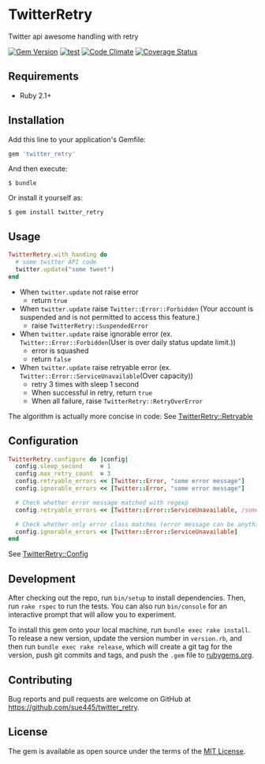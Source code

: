 # TwitterRetry

Twitter api awesome handling with retry

[![Gem Version](https://badge.fury.io/rb/twitter_retry.svg)](http://badge.fury.io/rb/twitter_retry)
[![test](https://github.com/sue445/twitter_retry/actions/workflows/test.yml/badge.svg)](https://github.com/sue445/twitter_retry/actions/workflows/test.yml)
[![Code Climate](https://codeclimate.com/github/sue445/twitter_retry/badges/gpa.svg)](https://codeclimate.com/github/sue445/twitter_retry)
[![Coverage Status](https://coveralls.io/repos/sue445/twitter_retry/badge.svg?branch=master&service=github)](https://coveralls.io/github/sue445/twitter_retry?branch=master)

## Requirements
* Ruby 2.1+

## Installation

Add this line to your application's Gemfile:

```ruby
gem 'twitter_retry'
```

And then execute:

    $ bundle

Or install it yourself as:

    $ gem install twitter_retry

## Usage
```ruby
TwitterRetry.with_handing do
  # some twitter API code
  twitter.update("some tweet")
end
```

* When `twitter.update` not raise error
  * return `true`
* When `twitter.update` raise `Twitter::Error::Forbidden` (Your account is suspended and is not permitted to access this feature.)
  * raise `TwitterRetry::SuspendedError`
* When `twitter.update` raise ignorable error (ex. `Twitter::Error::Forbidden`(User is over daily status update limit.))
  * error is squashed
  * return `false`
* When `twitter.update` raise retryable error (ex. `Twitter::Error::ServiceUnavailable`(Over capacity))
  * retry 3 times with sleep 1 second
  * When successful in retry, return `true`
  * When all failure, raise `TwitterRetry::RetryOverError`
  
The algorithm is actually more concise in code: See [TwitterRetry::Retryable](lib/twitter_retry/retryable.rb)

## Configuration
```ruby
TwitterRetry.configure do |config|
  config.sleep_second     = 1
  config.max_retry_count  = 3
  config.retryable_errors << [Twitter::Error, "some error message"]
  config.ignorable_errors << [Twitter::Error, "some error message"]

  # Check whether error message matched with regexp
  config.retryable_errors << [Twitter::Error::ServiceUnavailable, /something/]

  # Check whether only error class matches (error message can be anything)
  config.ignorable_errors << [Twitter::Error::ServiceUnavailable]
end
```

See [TwitterRetry::Config](lib/twitter_retry/config.rb)

## Development

After checking out the repo, run `bin/setup` to install dependencies. Then, run `rake rspec` to run the tests. You can also run `bin/console` for an interactive prompt that will allow you to experiment.

To install this gem onto your local machine, run `bundle exec rake install`. To release a new version, update the version number in `version.rb`, and then run `bundle exec rake release`, which will create a git tag for the version, push git commits and tags, and push the `.gem` file to [rubygems.org](https://rubygems.org).

## Contributing

Bug reports and pull requests are welcome on GitHub at https://github.com/sue445/twitter_retry.


## License

The gem is available as open source under the terms of the [MIT License](http://opensource.org/licenses/MIT).

